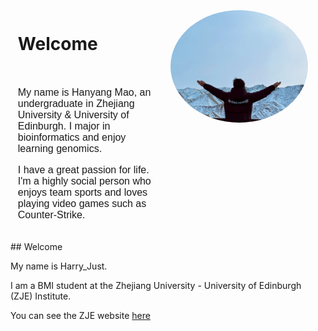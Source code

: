<div style="display: flex; justify-content: space-between; align-items: flex-start;">
    <div style="flex: 1; max-width: 70%;">
        <h1>Welcome</h1>
        <p style="font-family: Arial, sans-serif; font-size: 16px;">My name is Hanyang Mao, an undergraduate in Zhejiang University & University of Edinburgh. I major in bioinformatics and enjoy learning genomics.</p>
        <p style="font-family: Arial, sans-serif; font-size: 16px;">I have a great passion for life. I'm a highly social person who enjoys team sports and loves playing video games such as Counter-Strike.</p>
    </div>
    <div style="flex: 0 0 220px; margin-right: 30px;">
        <img src="My_Photo.jpg" alt="个人标签" style="width: 257px; height: 180px; border-radius: 50%; border: 2px solid #fff; object-fit: cover;">
    </div>
</div>
## Welcome 

My name is Harry_Just.

I am a BMI student at the Zhejiang University - University of Edinburgh (ZJE) Institute.

You can see the ZJE website [here](https://zje.zju.edu.cn/zje/main.htm) 
